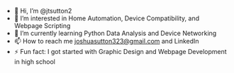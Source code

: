 - 👋 Hi, I’m @jtsutton2
- 👀 I’m interested in Home Automation, Device Compatibility, and Webpage Scripting
- 🌱 I’m currently learning Python Data Analysis and Device Networking
- 📫 How to reach me joshuasutton323@gmail.com and LinkedIn
- ⚡ Fun fact: I got started with Graphic Design and Webpage Development in high school

<!---
jtsutton2/jtsutton2 is a ✨ special ✨ repository because its `README.md` (this file) appears on your GitHub profile.
You can click the Preview link to take a look at your changes.
--->
